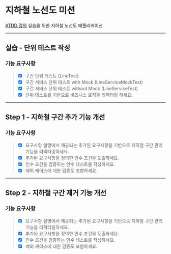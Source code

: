 # 지하철 노선도 미션
[ATDD 강의](https://edu.nextstep.camp/c/R89PYi5H) 실습을 위한 지하철 노선도 애플리케이션

---

## 실습 - 단위 테스트 작성

### 기능 요구사항
> - [x] 구간 단위 테스트 (LineTest)
> - [x] 구간 서비스 단위 테스트 with Mock (LineServiceMockTest)
> - [x] 구간 서비스 단위 테스트 without Mock (LineServiceTest)
> - [x] 단위 테스트를 기반으로 비즈니스 로직을 리팩터링 하세요.

---
## Step 1 - 지하철 구간 추가 기능 개선

### 기능 요구사항
> - [x] 요구사항 설명에서 제공되는 추가된 요구사항을 기반으로 지하철 구간 관리 기능을 리팩터링하세요.
> - [x] 추가된 요구사항을 정의한 인수 조건을 도출하세요.
> - [x] 인수 조건을 검증하는 인수 테스트를 작성하세요.
> - [x] 예외 케이스에 대한 검증도 포함하세요.

---
## Step 2 - 지하철 구간 제거 기능 개선

### 기능 요구사항
> - [x] 요구사항 설명에서 제공되는 추가된 요구사항을 기반으로 지하철 구간 관리 기능을 리팩터링하세요.
> - [x] 추가된 요구사항을 정의한 인수 조건을 도출하세요.
> - [x] 인수 조건을 검증하는 인수 테스트를 작성하세요.
> - [x] 예외 케이스에 대한 검증도 포함하세요.